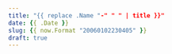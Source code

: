 ```yaml
---
title: "{{ replace .Name "-" " " | title }}"
date: {{ .Date }}
slug: {{ now.Format "20060102230405" }}
draft: true
---
```


<!--more-->